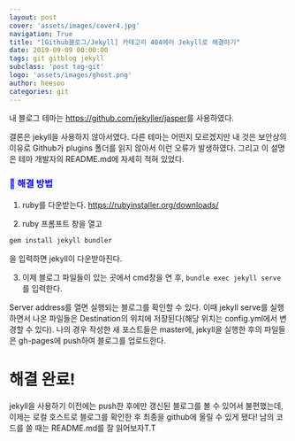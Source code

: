 ```yaml
---
layout: post
cover: 'assets/images/cover4.jpg'
navigation: True
title: "[Github블로그/Jekyll] 카테고리 404에러 Jekyll로 해결하기"
date: 2019-09-09 00:00:00
tags: git gitblog jekyll
subclass: 'post tag-git'
logo: 'assets/images/ghost.png'
author: heesoo
categories: git
---
```

내 블로그 테마는 <https://github.com/jekyller/jasper>를 사용하였다.
<!-- 근데 나처럼 home과 about을 제외한 카테고리 클릭 시 404가 발생하는 사람들이 많았나보다. 이슈에까지 등록되었으니..
일단 404의 에러가 코드의 문제는 아니었기 때문에(포크따온 그대로여서 틀렸을 리 없었다) 안되는 경우의 수를 모두 생각했다.
내가 생각한 안되는 이유는 gh-pages로 push하지 않아서가 아닐까 했는데 역시나 이건 아니었고~! -->


결론은 jekyll을 사용하지 않아서였다.
다른 테마는 어떤지 모르겠지만 내 것은 보안상의 이유로 Github가 plugins 폴더를 읽지 않아서 이런 오류가 발생하였다.
그리고 이 설명은 테마 개발자의 README.md에 자세히 적혀 있었다.

### <span style="color:blue">👏 해결 방법</span>

1. ruby를 다운받는다.
<https://rubyinstaller.org/downloads/>


2. ruby 프롬프트 창을 열고
```ruby
gem install jekyll bundler
```
을 입력하면 jekyll이 다운받아진다.

3. 이제 블로그 파일들이 있는 곳에서 cmd창을 연 후, `bundle exec jekyll serve`를 입력한다.

<!-- ![명령실행](./assets/images/190909_1.PNG) -->

Server address를 열면 실행되는 블로그를 확인할 수 있다. 이때 jekyll serve를 실행하면서 나온 파일들은 Destination의 위치에 저장된다(해당 위치는 config.yml에서 변경할 수 있다).
나의 경우 작성한 새 포스트들은 master에, jekyll을 실행한 후의 파일들은 gh-pages에 push하여 블로그를 업로드한다.

# 해결 완료!

jekyll을 사용하기 이전에는 push한 후에만 갱신된 블로그를 볼 수 있어서 불편했는데, 이제는 로컬 호스트로 블로그를 확인한 후 최종을 github에 올릴 수 있게 됐다!
남의 코드를 쓸 때는 README.md를 잘 읽어보자T.T
